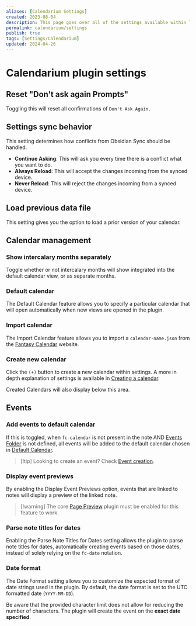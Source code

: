 ```yaml
---
aliases: [Calendarium Settings]
created: 2023-08-04
description: This page goes over all of the settings available within The Calendarium
permalink: calendarium/settings
publish: true
tags: [Settings/Calendarium]
updated: 2024-04-26
---
```


# Calendarium plugin settings

## Reset "Don't ask again Prompts"

Toggling this will reset all confirmations of `Don't Ask Again.`

## Settings sync behavior

This setting determines how conflicts from Obsidian Sync should be handled.

- **Continue Asking**: This will ask you every time there is a conflict what you want to do.
- **Always Reload**: This will accept the changes incoming from the synced device.
- **Never Reload**: This will reject the changes incoming from a synced device. 

## Load previous data file

This setting gives you the option to load a prior version of your calendar.

## Calendar management

### Show intercalary months separately

Toggle whether or not intercalary months will show integrated into the default calendar view, or as separate months. 

### Default calendar

The Default Calendar feature allows you to specify a particular calendar that will open automatically when new views are opened in the plugin.

### Import calendar

The Import Calendar feature allows you to import a `calendar-name.json` from the [Fantasy Calendar](https://fantasy-calendar.com) website.

### Create new calendar

Click the `(+)` button to create a new calendar within settings. A more in depth explanation of settings is available in [Creating a calendar](Calendarium/Creating%20a%20calendar.md).

Created Calendars will also display below this area. 

## Events

### Add events to default calendar

If this is toggled, when `fc-calendar` is not present in the note AND [Events Folder](Calendarium/Creating%20a%20calendar.md#Events%20Folder) is not defined, all events will be added to the default calendar chosen in [Default Calendar](Calendarium/Settings.md#Default%20Calendar).

> [!tip] Looking to create an event? Check [Event creation](Calendarium/Event%20creation.md).

### Display event previews

By enabling the Display Event Previews option, events that are linked to notes will display a preview of the linked note. 

>[!warning] The core [Page Preview](https://help.obsidian.md/Plugins/Page+preview "Obsidian") plugin must be enabled for this feature to work.

### Parse note titles for dates

Enabling the Parse Note Titles for Dates setting allows the plugin to parse note titles for dates, automatically creating events based on those dates, instead of solely relying on the `fc-date` notation.

### Date format

The Date Format setting allows you to customize the expected format of date strings used in the plugin. By default, the date format is set to the UTC formatted date (`YYYY-MM-DD`).

Be aware that the provided character limit does not allow for reducing the number of characters. The plugin will create the event on the **exact date specified**.

